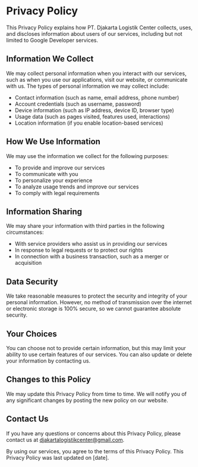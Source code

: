 <!DOCTYPE html>
<html lang="en">
<head>
<meta charset="UTF-8">
<meta name="viewport" content="width=device-width, initial-scale=1.0">
<title>Privacy Policy</title>
</head>
<body>

<h1>Privacy Policy</h1>

<p>This Privacy Policy explains how PT. Djakarta Logistik Center collects, uses, and discloses information about users of our services, including but not limited to Google Developer services.</p>

<h2>Information We Collect</h2>

<p>We may collect personal information when you interact with our services, such as when you use our applications, visit our website, or communicate with us. The types of personal information we may collect include:</p>

<ul>
  <li>Contact information (such as name, email address, phone number)</li>
  <li>Account credentials (such as username, password)</li>
  <li>Device information (such as IP address, device ID, browser type)</li>
  <li>Usage data (such as pages visited, features used, interactions)</li>
  <li>Location information (if you enable location-based services)</li>
</ul>

<h2>How We Use Information</h2>

<p>We may use the information we collect for the following purposes:</p>

<ul>
  <li>To provide and improve our services</li>
  <li>To communicate with you</li>
  <li>To personalize your experience</li>
  <li>To analyze usage trends and improve our services</li>
  <li>To comply with legal requirements</li>
</ul>

<h2>Information Sharing</h2>

<p>We may share your information with third parties in the following circumstances:</p>

<ul>
  <li>With service providers who assist us in providing our services</li>
  <li>In response to legal requests or to protect our rights</li>
  <li>In connection with a business transaction, such as a merger or acquisition</li>
</ul>

<h2>Data Security</h2>

<p>We take reasonable measures to protect the security and integrity of your personal information. However, no method of transmission over the internet or electronic storage is 100% secure, so we cannot guarantee absolute security.</p>

<h2>Your Choices</h2>

<p>You can choose not to provide certain information, but this may limit your ability to use certain features of our services. You can also update or delete your information by contacting us.</p>

<h2>Changes to this Policy</h2>

<p>We may update this Privacy Policy from time to time. We will notify you of any significant changes by posting the new policy on our website.</p>

<h2>Contact Us</h2>

<p>If you have any questions or concerns about this Privacy Policy, please contact us at <a href="mailto:djakartalogistikcenter@gmail.com">djakartalogistikcenter@gmail.com</a>.</p>

<p>By using our services, you agree to the terms of this Privacy Policy. This Privacy Policy was last updated on [date].</p>

</body>
</html>
